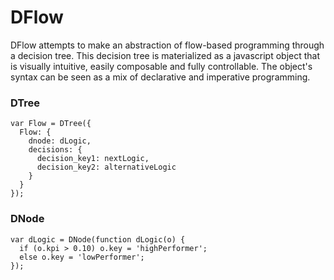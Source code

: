 # DFlow

DFlow attempts to make an abstraction of flow-based programming through a decision tree. 
This decision tree is materialized as a javascript object that is visually intuitive, easily composable and fully controllable. 
The object's syntax can be seen as a mix of declarative and imperative programming. 

### DTree
```
var Flow = DTree({
  Flow: { 
    dnode: dLogic,
    decisions: {
      decision_key1: nextLogic,
      decision_key2: alternativeLogic
    }
  }
});
```  
### DNode
```
var dLogic = DNode(function dLogic(o) {
  if (o.kpi > 0.10) o.key = 'highPerformer';
  else o.key = 'lowPerformer';
});
```
